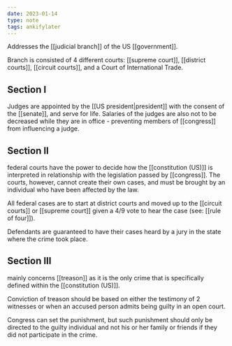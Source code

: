```yaml
---
date: 2023-01-14
type: note
tags: ankifylater
---
```


Addresses the [[judicial branch]] of the US [[government]].

Branch is consisted of 4 different courts: [[supreme court]], [[district courts]], [[circuit courts]], and a Court of International Trade.

## Section I
Judges are appointed by the [[US president|president]] with the consent of the [[senate]], and serve for life. Salaries of the judges are also not to be decreased while they are in office - preventing members of [[congress]] from influencing a judge.

## Section II
federal courts have the power to decide how the [[constitution (US)]] is interpreted in relationship with the legislation passed by [[congress]]. The courts, however, cannot create their own cases, and must be brought by an individual who have been affected by the law.

All federal cases are to start at district courts and moved up to the [[circuit courts]] or [[supreme court]] given a 4/9 vote to hear the case (see: [[rule of four]]).

Defendants are guaranteed to have their cases heard by a jury in the state where the crime took place.

## Section III
mainly concerns [[treason]] as it is the only crime that is specifically defined within the [[constitution (US)]].

Conviction of treason should be based on either the testimony of 2 witnesses or when an accused person admits being guilty in an open court.

Congress can set the punishment, but such punishment should only be directed to the guilty individual and not his or her family or friends if they did not participate in the crime.
